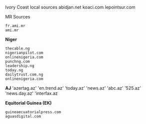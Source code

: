 Ivory Coast local sources
abidjan.net
koaci.com
lepointsur.com

MR Sources
```
fr.ami.mr
ami.mr
```

**Niger**

```
thecable.ng
nigerianpilot.com
onlinenigeria.com
punchng.com
leadership.ng
today.ng
dailytrust.com.ng
onlinenigeria.com
```


**AJ**
'azertag.az'
'en.trend.az' 
'today.az' 
'news.az' 
'abc.az' 
'525.az'
'news.day.az' 
'interfax.az

**Equitorial Guinea (EK)**
```
guineaecuatorialpress.com
aguasdigital.com
```
